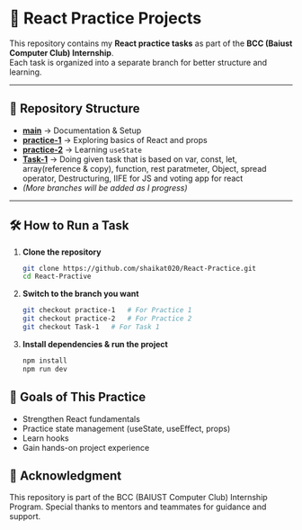 # 🚀 React Practice Projects

This repository contains my **React practice tasks** as part of the **BCC (Baiust Computer Club) Internship**.  
Each task is organized into a separate branch for better structure and learning.

---

## 📌 Repository Structure

- **[main](https://github.com/shaikat020/React-Practice/tree/main)** → Documentation & Setup  
- **[practice-1](https://github.com/shaikat020/React-Practice/tree/practice-1)** →  Exploring basics of React and props
- **[practice-2](https://github.com/shaikat020/React-Practice/tree/practice-2)** →  Learning `useState`
- **[Task-1](https://github.com/shaikat020/React-Practice/tree/Task-1)** →  Doing given task that is based on var, const, let, array(reference & copy), function, rest paratmeter, Object, spread operator, Destructuring, IIFE for JS and voting app for react
- *(More branches will be added as I progress)*  

---

## 🛠️ How to Run a Task

1. **Clone the repository**
   ```bash
   git clone https://github.com/shaikat020/React-Practice.git
   cd React-Practive

2. **Switch to the branch you want**
   ```bash
   git checkout practice-1   # For Practice 1
   git checkout practice-2   # For Practice 2
   git checkout Task-1   # For Task 1

3. **Install dependencies & run the project**
   ```bash
   npm install
   npm run dev

## 🎯 Goals of This Practice

- Strengthen React fundamentals
- Practice state management (useState, useEffect, props)
- Learn <!--API integration& -->hooks
- Gain hands-on project experience

## 🙌 Acknowledgment

This repository is part of the BCC (BAIUST Computer Club) Internship Program.
Special thanks to mentors and teammates for guidance and support.
